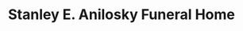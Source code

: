 ---
title: "Stanley E. Anilosky Funeral Home"
url: /mcadoo/stanley-e-anilosky-funeral-home/
shop: Bestattungen
---